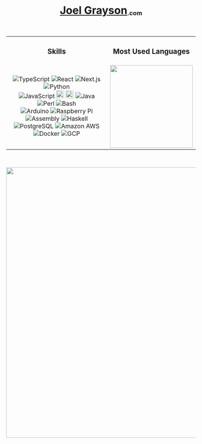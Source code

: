 <h1 align='center'><a href='https://joelgrayson.com' target='_blank'>Joel Grayson<sub><sup><sub>.com</sub></sup></sub></a></h1>

<br/>

<table align='center'>
    <tr>
        <td><h3 align='center'>Skills</h3></td>
        <td><h3 align='center'>Most Used Languages</h3></td>
    </tr>
    <tr>
        <td>
            <!--
                # Icon Sources
                * custom-icon-badges.demolab.com for custom icons
                * simpleicons.org for already usable icons
                * shields.io/badges/static-badge has badge URL documentation
            -->
            <div align='center'>
                <img alt="TypeScript" src="https://img.shields.io/badge/Typescript-0076C6.svg?logo=typescript&logoColor=white">
                <img alt="React" src="https://img.shields.io/badge/-React-blue?logo=react">
                <img alt="Next.js" src="https://img.shields.io/badge/-Next-black?logo=next.js">
                <img alt="Python" src="https://img.shields.io/badge/Python-14354C.svg?logo=python&logoColor=f9c44d&color=416aa3">
                <br/>
                <img alt="JavaScript" src="https://img.shields.io/badge/JavaScript-3a3a3a?logo=javascript">
                <img src="https://joelgrayson.com/image/github-profile/C.png" alt="C" width="21" height="21">
                <img src="https://joelgrayson.com/image/github-profile/C++.png" alt="C++" width="21" height="21">
                <img alt="Java" src="https://custom-icon-badges.demolab.com/badge/Java-007396.svg?logo=java&logoColor=white">
                <img alt="Perl" src="https://custom-icon-badges.demolab.com/badge/-Perl-blue?logo=perl-camel-white">
                <img alt="Bash" src="https://img.shields.io/badge/Bash-121011.svg?logo=gnu-bash&logoColor=green">
                <br/>
                <img alt="Arduino" src="https://img.shields.io/badge/-Arduino-00979D?logo=Arduino&logoColor=white">
                <img alt="Raspberry Pi" src="https://img.shields.io/badge/-Raspi-red?logo=raspberrypi">
                <img alt='Assembly' src='https://custom-icon-badges.demolab.com/badge/-Assembly-black?logo=asm&logoColor=white' />
                <img alt="Haskell" src="https://img.shields.io/badge/-Haskell-darkblue?logo=haskell">
                <!-- <img alt="Haskell" src="https://img.shields.io/badge/-OpenSSL-red"> -->
                <br/>
                <img alt="PostgreSQL" src="https://img.shields.io/badge/PostgreSQL-316192.svg?logo=postgresql&logoColor=white">
                <img alt="Amazon AWS" src='https://img.shields.io/badge/-AWS-orange?logo=amazonaws'/>
                <img alt="Docker" src='https://img.shields.io/badge/-Docker-blue?logo=docker&logoColor=white'/>
                <img alt="GCP" src='https://img.shields.io/badge/-GCP-blue?logo=googlecloud&logoColor=white' />
            </div>
        </td>
        <td>
            <img src="https://github-readme-stats.vercel.app/api/top-langs/?username=joelgrayson&langs_count=24&layout=compact&line_height&theme=vue&hide_title=true&hide=jupyter%20notebook,css,html,python" height="220"/>
        </td>
    </tr>
</table>

<br/>

<p align='center'>
    <a href='https://skyline.github.com/JoelGrayson/' target='_blank'>
        <img src="https://github-profile-summary-cards.vercel.app/api/cards/profile-details?username=joelgrayson&theme=github&hide_title=true" width="720"/>
    </a>
</p>
